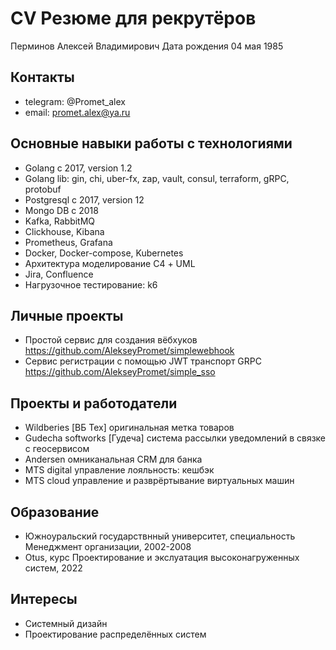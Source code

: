 # CV Резюме для рекрутёров

Перминов Алексей Владимирович
Дата рождения 04 мая 1985

## Контакты
- telegram: @Promet_alex
- email: promet.alex@ya.ru

## Основные навыки работы с технологиями
- Golang c 2017, version 1.2
- Golang lib: gin, chi, uber-fx, zap, vault, consul, terraform, gRPC, protobuf
- Postgresql c 2017, version 12
- Mongo DB c 2018
- Kafka, RabbitMQ
- Clickhouse, Kibana
- Prometheus, Grafana
- Docker, Docker-compose, Kubernetes
- Архитектура моделирование С4 + UML
- Jira, Confluence
- Нагрузочное тестирование: k6

## Личные проекты
- Простой сервис для создания вёбхуков https://github.com/AlekseyPromet/simplewebhook
- Сервис регистрации с помощью JWT транспорт GRPC https://github.com/AlekseyPromet/simple_sso

## Проекты и работодатели
- Wildberies [ВБ Тех] оригинальная метка товаров
- Gudecha softworks [Гудеча] система рассылки уведомлений в связке с геосервисом
- Andersen омниканальная CRM для банка
- MTS digital управление лояльность: кешбэк
- MTS cloud  управление и разврёртывание виртуальных машин

## Образование
- Южноуральский государствнный университет, специальность Менеджмент организации, 2002-2008
- Otus, курс Проектирование и экслуатация высоконагруженных систем, 2022

## Интересы
- Системный дизайн
- Проектирование распределённых систем
